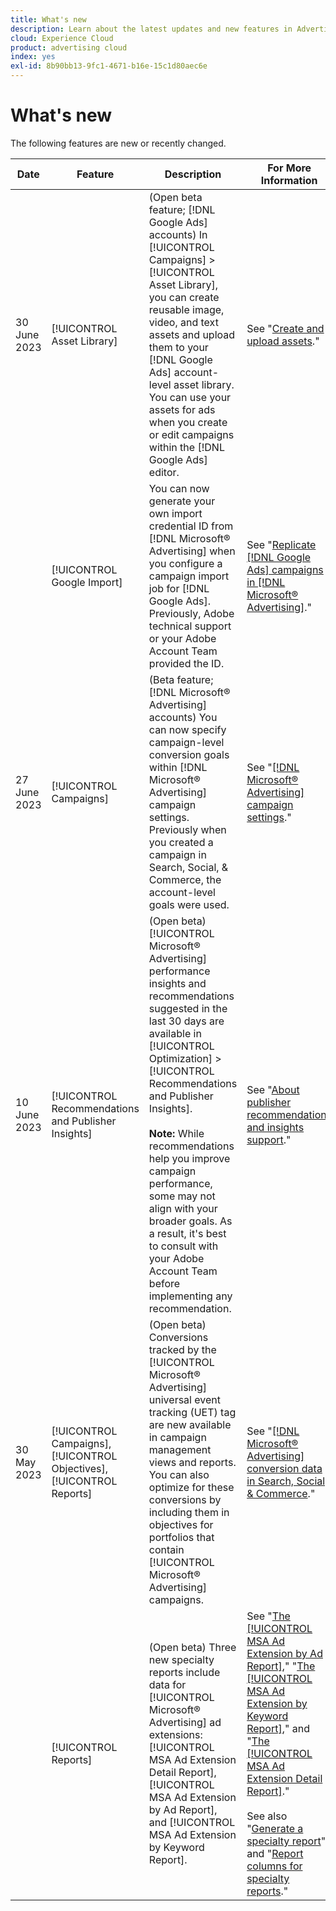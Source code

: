 ```yaml
---
title: What's new
description: Learn about the latest updates and new features in Advertising Search, Social, & Commerce.
cloud: Experience Cloud
product: advertising cloud
index: yes
exl-id: 8b90bb13-9fc1-4671-b16e-15c1d80aec6e
---
```

# What's new

The following features are new or recently changed.

| Date | Feature | Description | For More Information |
| ---- | ------- | ----------- | -------------------- |
| 30 June 2023 | [!UICONTROL Asset Library] | (Open beta feature; [!DNL Google Ads] accounts) In [!UICONTROL Campaigns] > [!UICONTROL Asset Library], you can create reusable image, video, and text assets and upload them to your [!DNL Google Ads] account-level asset library. You can use your assets for ads when you create or edit campaigns within the [!DNL Google Ads] editor. | See "[Create and upload assets](/help/search-social-commerce/campaign-management/asset-library/asset-create.md)." |
| | [!UICONTROL Google Import] | You can now generate your own import credential ID from [!DNL Microsoft® Advertising] when you configure a campaign import job for [!DNL Google Ads]. Previously, Adobe technical support or your Adobe Account Team provided the ID. | See "[Replicate [!DNL Google Ads] campaigns in [!DNL Microsoft® Advertising]](/help/search-social-commerce/tools/google-campaign-replication-in-microsoft.md)." |
| 27 June 2023 | [!UICONTROL Campaigns] | (Beta feature; [!DNL Microsoft® Advertising] accounts) You can now specify campaign-level conversion goals within [!DNL Microsoft® Advertising] campaign settings. Previously when you created a campaign in Search, Social, & Commerce, the account-level goals were used. | See "[[!DNL Microsoft® Advertising] campaign settings](/help/search-social-commerce/campaign-management/campaigns/campaign-settings-microsoft.md)." |
| 10 June 2023 | [!UICONTROL Recommendations and Publisher Insights] | (Open beta) [!UICONTROL Microsoft® Advertising] performance insights and recommendations suggested in the last 30 days are available in [!UICONTROL Optimization] > [!UICONTROL Recommendations and Publisher Insights].<br><br><b>Note:</b> While recommendations help you improve campaign performance, some may not align with your broader goals. As a result, it's best to consult with your Adobe Account Team before implementing any recommendation. | See "[About publisher recommendations and insights support](/help/search-social-commerce/recommendations/recommendation-support.md)."|
| 30 May 2023 | [!UICONTROL Campaigns], [!UICONTROL Objectives], [!UICONTROL Reports] | (Open beta) Conversions tracked by the [!UICONTROL Microsoft® Advertising] universal event tracking (UET) tag are new available in campaign management views and reports. You can also optimize for these conversions by including them in objectives for portfolios that contain [!UICONTROL Microsoft® Advertising] campaigns. | See "[[!DNL Microsoft® Advertising] conversion data in Search, Social, & Commerce](/help/search-social-commerce/campaign-management/introduction/microsoft-conversion-data.md)." |
|  | [!UICONTROL Reports] | (Open beta) Three new specialty reports include data for [!UICONTROL Microsoft® Advertising] ad extensions: [!UICONTROL MSA Ad Extension Detail Report], [!UICONTROL MSA Ad Extension by Ad Report], and [!UICONTROL MSA Ad Extension by Keyword Report]. | See "[The [!UICONTROL MSA Ad Extension by Ad Report]](/help/search-social-commerce/reports/management/specialty/msa-ad-extension-detail-report.md)," "[The [!UICONTROL MSA Ad Extension by Keyword Report]](/help/search-social-commerce/reports/management/specialty/msa-ad-extension-by-keyword-report.md)," and "[The [!UICONTROL MSA Ad Extension Detail Report]](/help/search-social-commerce/reports/management/specialty/msa-ad-extension-by-ad-report.md)."<br><br>See also "[Generate a specialty report](/help/search-social-commerce/reports/management/specialty/specialty-report-generate.md)" and "[Report columns for specialty reports](/help/search-social-commerce/reports/management/specialty/specialty-report-columns.md)." |
